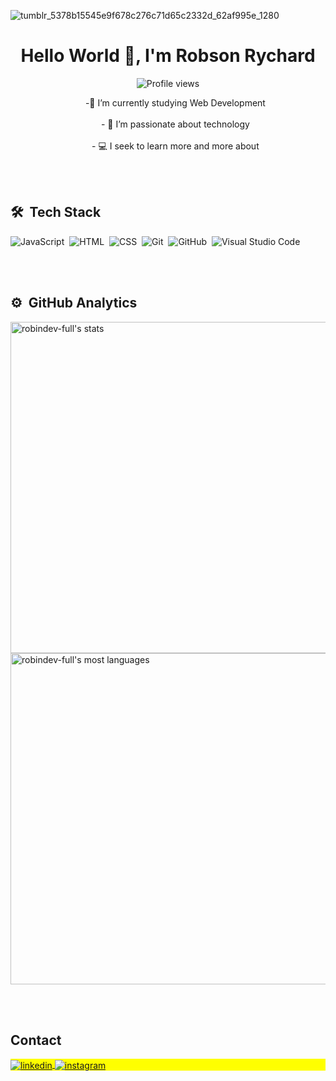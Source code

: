 
![tumblr_5378b15545e9f678c276c71d65c2332d_62af995e_1280](https://github.com/robindev-full/robindev-full/assets/153201552/a2f4d01b-d21c-406d-9531-7c32ffc1ce14)

<h1 align="center">Hello World 👋, I'm Robson Rychard </h1>

<p align="center"> <img src="https://komarev.com/ghpvc/?username=robindev-full&color=blue" alt="Profile views" /> </p>
<ul align="center"> 
  -🌱 I’m currently studying Web Development<br><br>
  - 💜 I’m passionate about technology<br><br>
  - 💻 I seek to learn more and more about
</ul>
 
<br><br>

## 🛠 &nbsp;Tech Stack

![JavaScript](https://img.shields.io/badge/-JavaScript-05122A?style=flat&logo=javascript)&nbsp;
![HTML](https://img.shields.io/badge/-HTML-05122A?style=flat&logo=HTML5)&nbsp;
![CSS](https://img.shields.io/badge/-CSS-05122A?style=flat&logo=CSS3&logoColor=1572B6)&nbsp;
![Git](https://img.shields.io/badge/-Git-05122A?style=flat&logo=git)&nbsp;
![GitHub](https://img.shields.io/badge/-GitHub-05122A?style=flat&logo=github)&nbsp;
![Visual Studio Code](https://img.shields.io/badge/-Visual%20Studio%20Code-05122A?style=flat&logo=visual-studio-code&logoColor=007ACC)&nbsp;


<br><br>

## ⚙️ &nbsp;GitHub Analytics

<p align="left">
<img width="530em" src="https://github-readme-stats.vercel.app/api?username=robindev-full&show_icons=true&theme=vision-friendly-dark" alt="robindev-full's stats"/>
<img width="530em" src="https://github-readme-stats.vercel.app/api/top-langs/?username=robindev-full&layout=compact&theme=vision-friendly-dark" alt="robindev-full's most languages"/>
</p>

<br><br>

## Contact

<p align="left" style="background:yellow">
  
<a href="https://www.linkedin.com/in/robindev-full/" target="_blank">
  <img align="center" src="https://img.shields.io/badge/-Robson Rychard-05122A?style=flat&logo=linkedin" alt="linkedin"/>
</a>
<a href="https://instagram.com/robsonch_" target="_blank">
 <img align="center" src="https://img.shields.io/badge/-Robson Rychard-05122A?style=flat&logo=instagram" alt="instagram"/>
</a>

</p>

